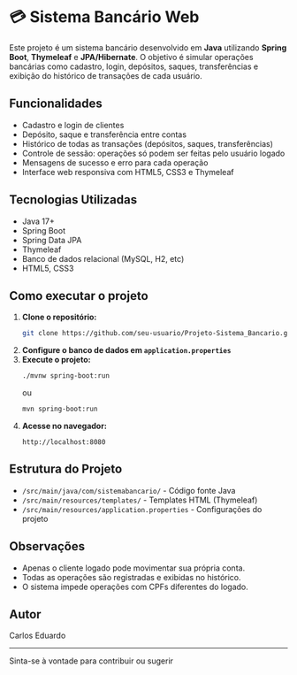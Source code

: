 # 💳 Sistema Bancário Web

Este projeto é um sistema bancário desenvolvido em **Java** utilizando **Spring Boot**, **Thymeleaf** e **JPA/Hibernate**. O objetivo é simular operações bancárias como cadastro, login, depósitos, saques, transferências e exibição do histórico de transações de cada usuário.

## Funcionalidades

- Cadastro e login de clientes
- Depósito, saque e transferência entre contas
- Histórico de todas as transações (depósitos, saques, transferências)
- Controle de sessão: operações só podem ser feitas pelo usuário logado
- Mensagens de sucesso e erro para cada operação
- Interface web responsiva com HTML5, CSS3 e Thymeleaf

## Tecnologias Utilizadas

- Java 17+
- Spring Boot
- Spring Data JPA
- Thymeleaf
- Banco de dados relacional (MySQL, H2, etc)
- HTML5, CSS3

## Como executar o projeto

1. **Clone o repositório:**
   ```bash
   git clone https://github.com/seu-usuario/Projeto-Sistema_Bancario.git
   ```
2. **Configure o banco de dados em `application.properties`**
3. **Execute o projeto:**
   ```bash
   ./mvnw spring-boot:run
   ```
   ou
   ```bash
   mvn spring-boot:run
   ```
4. **Acesse no navegador:**
   ```
   http://localhost:8080
   ```

## Estrutura do Projeto

- `/src/main/java/com/sistemabancario/` - Código fonte Java
- `/src/main/resources/templates/` - Templates HTML (Thymeleaf)
- `/src/main/resources/application.properties` - Configurações do projeto

## Observações

- Apenas o cliente logado pode movimentar sua própria conta.
- Todas as operações são registradas e exibidas no histórico.
- O sistema impede operações com CPFs diferentes do logado.

## Autor

Carlos Eduardo

---

Sinta-se à vontade para contribuir ou sugerir
